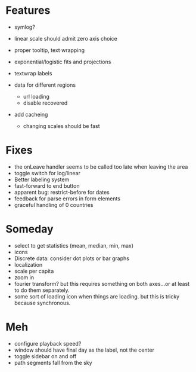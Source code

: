 
# Features

*   symlog?
*   linear scale should admit zero axis choice
*   proper tooltip, text wrapping
*   exponential/logistic fits and projections
*   textwrap labels

*   data for different regions
    *   url loading
    *   disable recovered

*   add cacheing
    *   changing scales should be fast


# Fixes

*   the onLeave handler seems to be called too late when leaving the area
*   toggle switch for log/linear
*   Better labeling system
*   fast-forward to end button
*   apparent bug: restrict-before for dates
*   feedback for parse errors in form elements
*   graceful handling of 0 countries

# Someday

*   select to get statistics (mean, median, min, max)
*   icons
*   Discrete data: consider dot plots or bar graphs
*   localization
*   scale per capita
*   zoom in
*   fourier transform?  but this requires something on both axes...or at least
    to do them separately.
*   some sort of loading icon when  things are loading. but this is tricky
    because synchronous.

# Meh

*   configure playback speed?
*   window should have final day as the label, not the center
*   toggle sidebar on and off
*   path segments fall from the sky

